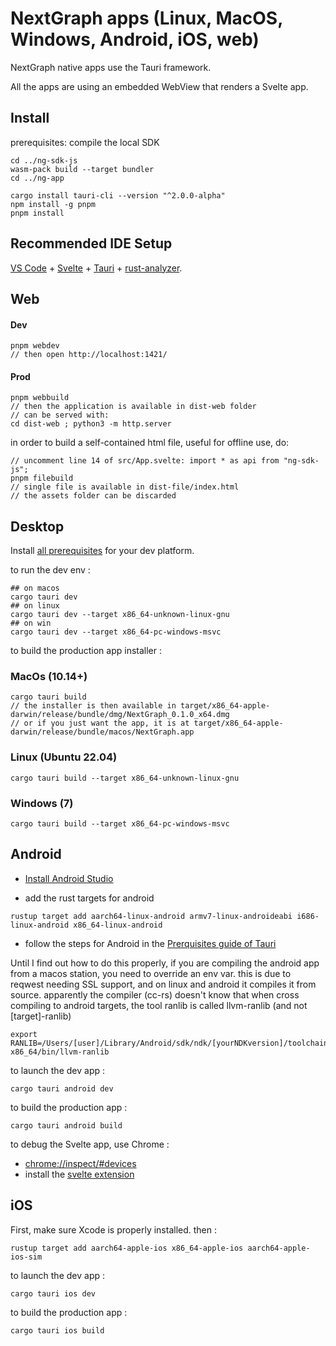 # NextGraph apps (Linux, MacOS, Windows, Android, iOS, web)

NextGraph native apps use the Tauri framework.

All the apps are using an embedded WebView that renders a Svelte app.

## Install

prerequisites: compile the local SDK

```
cd ../ng-sdk-js
wasm-pack build --target bundler
cd ../ng-app
```

```
cargo install tauri-cli --version "^2.0.0-alpha"
npm install -g pnpm
pnpm install
```

## Recommended IDE Setup

[VS Code](https://code.visualstudio.com/) + [Svelte](https://marketplace.visualstudio.com/items?itemName=svelte.svelte-vscode) + [Tauri](https://marketplace.visualstudio.com/items?itemName=tauri-apps.tauri-vscode) + [rust-analyzer](https://marketplace.visualstudio.com/items?itemName=rust-lang.rust-analyzer).

## Web

#### Dev

```
pnpm webdev
// then open http://localhost:1421/
```

#### Prod

```
pnpm webbuild
// then the application is available in dist-web folder
// can be served with:
cd dist-web ; python3 -m http.server
```

in order to build a self-contained html file, useful for offline use, do:

```
// uncomment line 14 of src/App.svelte: import * as api from "ng-sdk-js";
pnpm filebuild
// single file is available in dist-file/index.html
// the assets folder can be discarded

```

## Desktop

Install [all prerequisites](https://next--tauri.netlify.app/next/guides/getting-started/prerequisites/) for your dev platform.

to run the dev env :

```
## on macos
cargo tauri dev
## on linux
cargo tauri dev --target x86_64-unknown-linux-gnu
## on win
cargo tauri dev --target x86_64-pc-windows-msvc
```

to build the production app installer :

### MacOs (10.14+)

```
cargo tauri build
// the installer is then available in target/x86_64-apple-darwin/release/bundle/dmg/NextGraph_0.1.0_x64.dmg
// or if you just want the app, it is at target/x86_64-apple-darwin/release/bundle/macos/NextGraph.app
```

### Linux (Ubuntu 22.04)

```
cargo tauri build --target x86_64-unknown-linux-gnu
```

### Windows (7)

```
cargo tauri build --target x86_64-pc-windows-msvc
```

## Android

- [Install Android Studio](https://developer.android.com/studio)

- add the rust targets for android

```
rustup target add aarch64-linux-android armv7-linux-androideabi i686-linux-android x86_64-linux-android
```

- follow the steps for Android in the [Prerquisites guide of Tauri](https://next--tauri.netlify.app/next/guides/getting-started/prerequisites/)

Until I find out how to do this properly, if you are compiling the android app from a macos station, you need to override an env var. this is due to reqwest needing SSL support, and on linux and android it compiles it from source. apparently the compiler (cc-rs) doesn't know that when cross compiling to android targets, the tool ranlib is called llvm-ranlib (and not [target]-ranlib)

```
export RANLIB=/Users/[user]/Library/Android/sdk/ndk/[yourNDKversion]/toolchains/llvm/prebuilt/darwin-x86_64/bin/llvm-ranlib
```

to launch the dev app :

```
cargo tauri android dev
```

to build the production app :

```
cargo tauri android build
```

to debug the Svelte app, use Chrome :

- [chrome://inspect/#devices](chrome://inspect/#devices)
- install the [svelte extension](https://chrome.google.com/webstore/detail/svelte-devtools/ckolcbmkjpjmangdbmnkpjigpkddpogn)

## iOS

First, make sure Xcode is properly installed. then :

```
rustup target add aarch64-apple-ios x86_64-apple-ios aarch64-apple-ios-sim
```

to launch the dev app :

```
cargo tauri ios dev
```

to build the production app :

```
cargo tauri ios build

```
